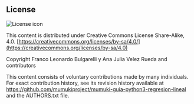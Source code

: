 ## License
![License icon](https://licensebuttons.net/l/by-sa/3.0/88x31.png)

This content is distributed under Creative Commons License Share-Alike, 4.0. [https://creativecommons.org/licenses/by-sa/4.0/](https://creativecommons.org/licenses/by-sa/4.0)

Copyright Franco Leonardo Bulgarelli y Ana Julia Velez Rueda and contributors

This content consists of voluntary contributions made by many
individuals. For exact contribution history, see its revision history
available at https://github.com/mumukiproject/mumuki-guia-python3-regresion-lineal and the AUTHORS.txt file.


